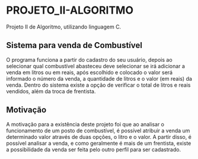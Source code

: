# PROJETO_II-ALGORITMO
Projeto II de Algoritmo, utilizando linguagem C.

<h2>Sistema para venda de Combustível</h2>
O programa funciona a partir do cadastro do seu usuário, depois ao selecionar qual combustível abasteceu deve selecionar se irá adicionar a venda em litros ou em reais, após escolhido e colocado o valor será informado o número da venda, a quantidade de litros e o valor (em reais) da venda.
Dentro do sistema existe a opção de verificar o total de litros e reais vendidos, além da troca de frentista.

<h2>Motivação</h2>
A motivação para a existência deste projeto foi que ao analisar o funcionamento de um posto de combustível, é possível atribuir a venda um determinado valor através de duas opções, o litro e o valor.
A partir disso, é possível analisar a venda, e como geralmente é mais de um frentista, existe a possibilidade da venda ser feita pelo outro perfil para ser cadastrado.
